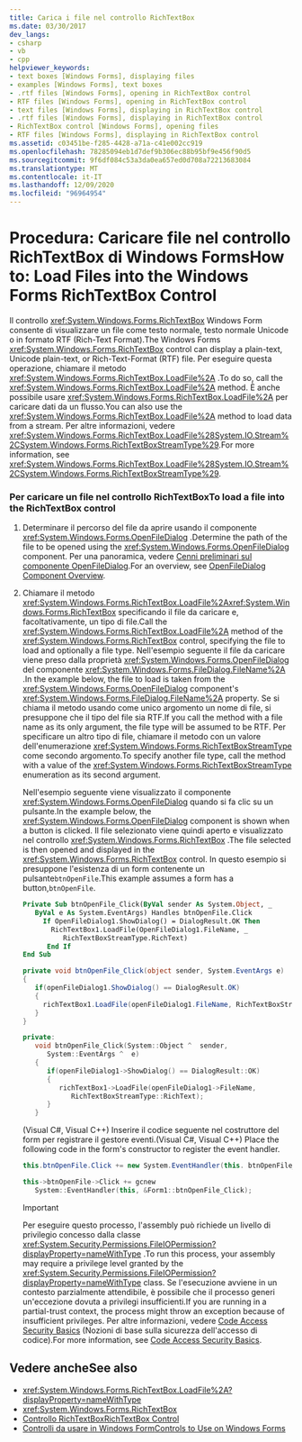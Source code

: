 ```yaml
---
title: Carica i file nel controllo RichTextBox
ms.date: 03/30/2017
dev_langs:
- csharp
- vb
- cpp
helpviewer_keywords:
- text boxes [Windows Forms], displaying files
- examples [Windows Forms], text boxes
- .rtf files [Windows Forms], opening in RichTextBox control
- RTF files [Windows Forms], opening in RichTextBox control
- text files [Windows Forms], displaying in RichTextBox control
- .rtf files [Windows Forms], displaying in RichTextBox control
- RichTextBox control [Windows Forms], opening files
- RTF files [Windows Forms], displaying in RichTextBox control
ms.assetid: c03451be-f285-4428-a71a-c41e002cc919
ms.openlocfilehash: 78285094eb1d7def9b306ec88b95bf9e456f90d5
ms.sourcegitcommit: 9f6df084c53a3da0ea657ed0d708a72213683084
ms.translationtype: MT
ms.contentlocale: it-IT
ms.lasthandoff: 12/09/2020
ms.locfileid: "96964954"
---
```

# <a name="how-to-load-files-into-the-windows-forms-richtextbox-control"></a><span data-ttu-id="8744b-102">Procedura: Caricare file nel controllo RichTextBox di Windows Forms</span><span class="sxs-lookup"><span data-stu-id="8744b-102">How to: Load Files into the Windows Forms RichTextBox Control</span></span>

<span data-ttu-id="8744b-103">Il controllo <xref:System.Windows.Forms.RichTextBox> Windows Form consente di visualizzare un file come testo normale, testo normale Unicode o in formato RTF (Rich-Text Format).</span><span class="sxs-lookup"><span data-stu-id="8744b-103">The Windows Forms <xref:System.Windows.Forms.RichTextBox> control can display a plain-text, Unicode plain-text, or Rich-Text-Format (RTF) file.</span></span> <span data-ttu-id="8744b-104">Per eseguire questa operazione, chiamare il metodo <xref:System.Windows.Forms.RichTextBox.LoadFile%2A> .</span><span class="sxs-lookup"><span data-stu-id="8744b-104">To do so, call the <xref:System.Windows.Forms.RichTextBox.LoadFile%2A> method.</span></span> <span data-ttu-id="8744b-105">È anche possibile usare <xref:System.Windows.Forms.RichTextBox.LoadFile%2A> per caricare dati da un flusso.</span><span class="sxs-lookup"><span data-stu-id="8744b-105">You can also use the <xref:System.Windows.Forms.RichTextBox.LoadFile%2A> method to load data from a stream.</span></span> <span data-ttu-id="8744b-106">Per altre informazioni, vedere <xref:System.Windows.Forms.RichTextBox.LoadFile%28System.IO.Stream%2CSystem.Windows.Forms.RichTextBoxStreamType%29>.</span><span class="sxs-lookup"><span data-stu-id="8744b-106">For more information, see <xref:System.Windows.Forms.RichTextBox.LoadFile%28System.IO.Stream%2CSystem.Windows.Forms.RichTextBoxStreamType%29>.</span></span>

### <a name="to-load-a-file-into-the-richtextbox-control"></a><span data-ttu-id="8744b-107">Per caricare un file nel controllo RichTextBox</span><span class="sxs-lookup"><span data-stu-id="8744b-107">To load a file into the RichTextBox control</span></span>

1. <span data-ttu-id="8744b-108">Determinare il percorso del file da aprire usando il componente <xref:System.Windows.Forms.OpenFileDialog> .</span><span class="sxs-lookup"><span data-stu-id="8744b-108">Determine the path of the file to be opened using the <xref:System.Windows.Forms.OpenFileDialog> component.</span></span> <span data-ttu-id="8744b-109">Per una panoramica, vedere [Cenni preliminari sul componente OpenFileDialog](openfiledialog-component-overview-windows-forms.md).</span><span class="sxs-lookup"><span data-stu-id="8744b-109">For an overview, see [OpenFileDialog Component Overview](openfiledialog-component-overview-windows-forms.md).</span></span>

2. <span data-ttu-id="8744b-110">Chiamare il metodo <xref:System.Windows.Forms.RichTextBox.LoadFile%2A><xref:System.Windows.Forms.RichTextBox> specificando il file da caricare e, facoltativamente, un tipo di file.</span><span class="sxs-lookup"><span data-stu-id="8744b-110">Call the <xref:System.Windows.Forms.RichTextBox.LoadFile%2A> method of the <xref:System.Windows.Forms.RichTextBox> control, specifying the file to load and optionally a file type.</span></span> <span data-ttu-id="8744b-111">Nell'esempio seguente il file da caricare viene preso dalla proprietà <xref:System.Windows.Forms.OpenFileDialog> del componente <xref:System.Windows.Forms.FileDialog.FileName%2A> .</span><span class="sxs-lookup"><span data-stu-id="8744b-111">In the example below, the file to load is taken from the <xref:System.Windows.Forms.OpenFileDialog> component's <xref:System.Windows.Forms.FileDialog.FileName%2A> property.</span></span> <span data-ttu-id="8744b-112">Se si chiama il metodo usando come unico argomento un nome di file, si presuppone che il tipo del file sia RTF.</span><span class="sxs-lookup"><span data-stu-id="8744b-112">If you call the method with a file name as its only argument, the file type will be assumed to be RTF.</span></span> <span data-ttu-id="8744b-113">Per specificare un altro tipo di file, chiamare il metodo con un valore dell'enumerazione <xref:System.Windows.Forms.RichTextBoxStreamType> come secondo argomento.</span><span class="sxs-lookup"><span data-stu-id="8744b-113">To specify another file type, call the method with a value of the <xref:System.Windows.Forms.RichTextBoxStreamType> enumeration as its second argument.</span></span>

    <span data-ttu-id="8744b-114">Nell'esempio seguente viene visualizzato il componente <xref:System.Windows.Forms.OpenFileDialog> quando si fa clic su un pulsante.</span><span class="sxs-lookup"><span data-stu-id="8744b-114">In the example below, the <xref:System.Windows.Forms.OpenFileDialog> component is shown when a button is clicked.</span></span> <span data-ttu-id="8744b-115">Il file selezionato viene quindi aperto e visualizzato nel controllo <xref:System.Windows.Forms.RichTextBox> .</span><span class="sxs-lookup"><span data-stu-id="8744b-115">The file selected is then opened and displayed in the <xref:System.Windows.Forms.RichTextBox> control.</span></span> <span data-ttu-id="8744b-116">In questo esempio si presuppone l'esistenza di un form contenente un pulsante`btnOpenFile`.</span><span class="sxs-lookup"><span data-stu-id="8744b-116">This example assumes a form has a button,`btnOpenFile`.</span></span>

    ```vb
    Private Sub btnOpenFile_Click(ByVal sender As System.Object, _
       ByVal e As System.EventArgs) Handles btnOpenFile.Click
         If OpenFileDialog1.ShowDialog() = DialogResult.OK Then
           RichTextBox1.LoadFile(OpenFileDialog1.FileName, _
              RichTextBoxStreamType.RichText)
          End If
    End Sub
    ```

    ```csharp
    private void btnOpenFile_Click(object sender, System.EventArgs e)
    {
       if(openFileDialog1.ShowDialog() == DialogResult.OK)
       {
         richTextBox1.LoadFile(openFileDialog1.FileName, RichTextBoxStreamType.RichText);
       }
    }
    ```

    ```cpp
    private:
       void btnOpenFile_Click(System::Object ^  sender,
          System::EventArgs ^  e)
       {
          if(openFileDialog1->ShowDialog() == DialogResult::OK)
          {
             richTextBox1->LoadFile(openFileDialog1->FileName,
                RichTextBoxStreamType::RichText);
          }
       }
    ```

    <span data-ttu-id="8744b-117">(Visual C#, Visual C++) Inserire il codice seguente nel costruttore del form per registrare il gestore eventi.</span><span class="sxs-lookup"><span data-stu-id="8744b-117">(Visual C#, Visual C++) Place the following code in the form's constructor to register the event handler.</span></span>

    ```csharp
    this.btnOpenFile.Click += new System.EventHandler(this. btnOpenFile_Click);
    ```

    ```cpp
    this->btnOpenFile->Click += gcnew
       System::EventHandler(this, &Form1::btnOpenFile_Click);
    ```

    > [!IMPORTANT]
    > <span data-ttu-id="8744b-118">Per eseguire questo processo, l'assembly può richiede un livello di privilegio concesso dalla classe <xref:System.Security.Permissions.FileIOPermission?displayProperty=nameWithType> .</span><span class="sxs-lookup"><span data-stu-id="8744b-118">To run this process, your assembly may require a privilege level granted by the <xref:System.Security.Permissions.FileIOPermission?displayProperty=nameWithType> class.</span></span> <span data-ttu-id="8744b-119">Se l'esecuzione avviene in un contesto parzialmente attendibile, è possibile che il processo generi un'eccezione dovuta a privilegi insufficienti.</span><span class="sxs-lookup"><span data-stu-id="8744b-119">If you are running in a partial-trust context, the process might throw an exception because of insufficient privileges.</span></span> <span data-ttu-id="8744b-120">Per altre informazioni, vedere [Code Access Security Basics](/dotnet/framework/misc/code-access-security-basics) (Nozioni di base sulla sicurezza dell'accesso di codice).</span><span class="sxs-lookup"><span data-stu-id="8744b-120">For more information, see [Code Access Security Basics](/dotnet/framework/misc/code-access-security-basics).</span></span>

## <a name="see-also"></a><span data-ttu-id="8744b-121">Vedere anche</span><span class="sxs-lookup"><span data-stu-id="8744b-121">See also</span></span>

- <xref:System.Windows.Forms.RichTextBox.LoadFile%2A?displayProperty=nameWithType>
- <xref:System.Windows.Forms.RichTextBox>
- [<span data-ttu-id="8744b-122">Controllo RichTextBox</span><span class="sxs-lookup"><span data-stu-id="8744b-122">RichTextBox Control</span></span>](richtextbox-control-windows-forms.md)
- [<span data-ttu-id="8744b-123">Controlli da usare in Windows Form</span><span class="sxs-lookup"><span data-stu-id="8744b-123">Controls to Use on Windows Forms</span></span>](controls-to-use-on-windows-forms.md)
